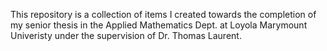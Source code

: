 This repository is a collection of items I created towards the completion of my senior thesis in the Applied Mathematics Dept. at Loyola Marymount Univeristy under the supervision of Dr. Thomas Laurent.
